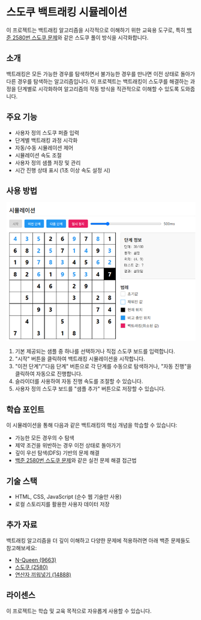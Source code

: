 # 스도쿠 백트래킹 시뮬레이션

이 프로젝트는 백트래킹 알고리즘을 시각적으로 이해하기 위한 교육용 도구로, 특히 [백준 2580번 스도쿠 문제](https://www.acmicpc.net/problem/2580)와 같은 스도쿠 풀이 방식을 시각화합니다.

## 소개

백트래킹은 모든 가능한 경우를 탐색하면서 불가능한 경우를 만나면 이전 상태로 돌아가 다른 경우를 탐색하는 알고리즘입니다. 이 프로젝트는 백트래킹이 스도쿠를 해결하는 과정을 단계별로 시각화하여 알고리즘의 작동 방식을 직관적으로 이해할 수 있도록 도와줍니다.

## 주요 기능

- 사용자 정의 스도쿠 퍼즐 입력
- 단계별 백트래킹 과정 시각화
- 자동/수동 시뮬레이션 제어
- 시뮬레이션 속도 조절
- 사용자 정의 샘플 저장 및 관리
- 시간 진행 상태 표시 (1초 이상 속도 설정 시)

## 사용 방법

![run](./run.png)
1. 기본 제공되는 샘플 중 하나를 선택하거나 직접 스도쿠 보드를 입력합니다.
2. "시작" 버튼을 클릭하여 백트래킹 시뮬레이션을 시작합니다.
3. "이전 단계"/"다음 단계" 버튼으로 각 단계를 수동으로 탐색하거나, "자동 진행"을 클릭하여 자동으로 진행합니다.
4. 슬라이더를 사용하여 자동 진행 속도를 조절할 수 있습니다.
5. 사용자 정의 스도쿠 보드를 "샘플 추가" 버튼으로 저장할 수 있습니다.

## 학습 포인트

이 시뮬레이션을 통해 다음과 같은 백트래킹의 핵심 개념을 학습할 수 있습니다:

- 가능한 모든 경우의 수 탐색
- 제약 조건을 위반하는 경우 이전 상태로 돌아가기
- 깊이 우선 탐색(DFS) 기반의 문제 해결
- [백준 2580번 스도쿠 문제](https://www.acmicpc.net/submit/2580/93479002)와 같은 실전 문제 해결 접근법

## 기술 스택

- HTML, CSS, JavaScript (순수 웹 기술만 사용)
- 로컬 스토리지를 활용한 사용자 데이터 저장

## 추가 자료

백트래킹 알고리즘을 더 깊이 이해하고 다양한 문제에 적용하려면 아래 백준 문제들도 참고해보세요:

- [N-Queen (9663)](https://www.acmicpc.net/problem/9663)
- [스도쿠 (2580)](https://www.acmicpc.net/problem/2580)
- [연산자 끼워넣기 (14888)](https://www.acmicpc.net/problem/14888)

## 라이센스

이 프로젝트는 학습 및 교육 목적으로 자유롭게 사용할 수 있습니다.
